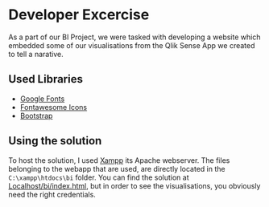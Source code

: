 # Developer Excercise

As a part of our BI Project, we were tasked with developing a website which embedded some of our visualisations from the Qlik Sense App we created to tell a narative.
## Used Libraries
- [Google Fonts](https://fonts.google.com/)
- [Fontawesome Icons](fontawesome.com/)
- [Bootstrap](getbootstrap.com/)

## Using the solution
To host the solution, I used [Xampp](https://www.apachefriends.org/index.html) its Apache webserver.
The files belonging to the webapp that are used, are directly located in the `C:\xampp\htdocs\bi` folder.
You can find the solution at [Localhost/bi/index.html](http://localhost/bi/index.html), but in order to see the visualisations, you obviously need the right credentials.
